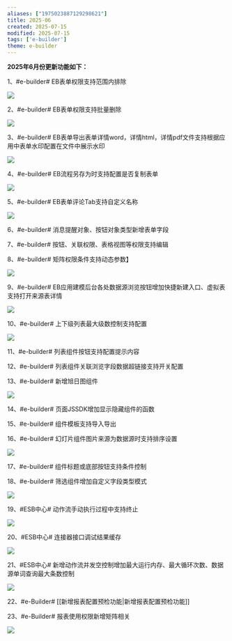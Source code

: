 ```yaml
---
aliases: ["1975023887129298621"]
title: 2025-06
created: 2025-07-15
modified: 2025-07-15
tags: ['e-builder']
theme: e-builder
---
```


**2025年6月份更新功能如下：**

1、#e-builder# EB表单权限支持范围内排除

![](a8de0e07fbc61840281ba85389c0a711.jpg)

2、#e-builder# EB表单权限支持批量删除

![](a0aaa637a990293883f4c6d3b254dce5.jpg)

3、#e-builder# EB表单导出表单详情word，详情html，详情pdf文件支持根据应用中表单水印配置在文件中展示水印

![](cac4bde2f0fa263c39edf912cccb9892.jpg)

4、#e-builder# EB流程另存为时支持配置是否复制表单

![](55a91a0e4fdf13e5d0247ffc5062589e.jpg)

5、#e-builder# EB表单评论Tab支持自定义名称

![](830fa960d4be607b189455bef455b06a.jpg)

6、#e-builder# 消息提醒对象、按钮对象类型新增表单字段

7、#e-builder# 按钮、关联权限、表格视图等权限支持编辑

8、#e-builder# 矩阵权限条件支持动态参数】

![](d1b0974d06fcb335e62381706a0c80c3.jpg)

9、#e-builder# EB应用建模后台各处数据源浏览按钮增加快捷新建入口、虚拟表支持打开来源表详情

![](d8da66da8f01e3113a479eb54cd68867.jpg)

10、#e-builder# 上下级列表最大级数控制支持配置

![](543a1d2bd845b2dcf24c6a9ef5c6c889.jpg)

11、#e-builder# 列表组件按钮支持配置提示内容

12、#e-builder# 列表组件关联浏览字段数据超链接支持开关配置

13、#e-builder# 新增旭日图组件

![](47ce1fc572b557dd947a40da5e7b8923.jpg)

14、#e-builder# 页面JSSDK增加显示隐藏组件的函数

15、#e-builder# 组件模板支持导入导出

16、#e-builder# 幻灯片组件图片来源为数据源时支持排序设置

![](be54be8899f5dd1c2dcd18ede394c9eb.jpg)

17、#e-builder# 组件标题或底部按钮支持条件控制

18、#e-builder# 筛选组件增加自定义字段类型模式

![](8ffc2f6376564bf91429cc2ec2215b17.jpg)

19、#ESB中心# 动作流手动执行过程中支持终止

![](d5188dcf87362c62508c846df39afeae.jpg)

20、#ESB中心# 连接器接口调试结果缓存

![](04bbd7ea8e95c6c86ab27262c1b36794.jpg)

21、#ESB中心# 新增动作流并发空控制增加最大运行内存、最大循环次数、数据源单词查询最大条数控制

![](52865cc4f0a22410ad15f21e35d1c805.jpg)

22、#e-Builder# [[新增报表配置预检功能|新增报表配置预检功能]]

23、#e-Builder# 报表使用权限新增矩阵相关

![](5035cc80a6d4b040746b77621eff969d.jpg)